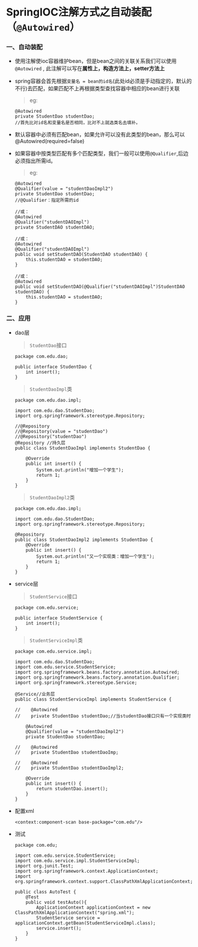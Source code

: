# SpringIOC注解方式之自动装配（`@Autowired`）

### 一、自动装配

* 使用注解使ioc容器维护bean，但是bean之间的关联关系我们可以使用 `@Autowired` , 此注解可以写在**属性上，构造方法上，setter方法上** 

* spring容器会首先根据`变量名 = bean的id名`(此处id必须是手动指定的，默认的不行)去匹配，如果匹配不上再根据类型查找容器中相应的bean进行关联

  >eg:
  
      @Autowired
      private StudentDao studentDao;
      //首先比对id名和变量名是否相同，比对不上就选类名去填补。  

* 默认容器中必须有匹配bean，如果允许可以没有此类型的bean，那么可以@Autowired(required=false)

* 如果容器中按类型匹配有多个匹配类型，我们一般可以使用`@Qualifier`,后边必须指出所需id。

  >eg:


      @Autowired
      @Qualifier(value = "studentDaoImpl2")
      private StudentDao studentDao;
      //@Qualifier：指定所需的id
      
      //或：
      @Autowired
      @Qualifier("studentDAOImpl")
      private StudentDAO studentDAO;
      
      //或：
      @Autowired
      @Qualifier("studentDAOImpl")
      public void setStudentDAO(StudentDAO studentDAO) {
          this.studentDAO = studentDAO;
      }
      
      //或：
      @Autowired
      public void setStudentDAO(@Qualifier("studentDAOImpl")StudentDAO studentDAO) {
          this.studentDAO = studentDAO;
      }

### 二、应用

* dao层

  >`StudentDao`接口
  
      package com.edu.dao;

      public interface StudentDao {
          int insert();
      }
  
  >`StudentDaoImpl`类
  
      package com.edu.dao.impl;

      import com.edu.dao.StudentDao;
      import org.springframework.stereotype.Repository;

      //@Repository
      //@Repository(value = "studentDao")
      //@Repository("studentDao")
      @Repository //持久层
      public class StudentDaoImpl implements StudentDao {

          @Override
          public int insert() {
              System.out.println("增加一个学生");
              return 1;
          }
      }
  
  >`StudentDaoImpl2`类
  
      package com.edu.dao.impl;

      import com.edu.dao.StudentDao;
      import org.springframework.stereotype.Repository;

      @Repository
      public class StudentDaoImpl2 implements StudentDao {
          @Override
          public int insert() {
              System.out.println("又一个实现类：增加一个学生");
              return 1;
          }
      }
  

* service层

  >`StudentService`接口
  
      package com.edu.service;

      public interface StudentService {
          int insert();
      }
  
  >`StudentServiceImpl`类
  
      package com.edu.service.impl;

      import com.edu.dao.StudentDao;
      import com.edu.service.StudentService;
      import org.springframework.beans.factory.annotation.Autowired;
      import org.springframework.beans.factory.annotation.Qualifier;
      import org.springframework.stereotype.Service;

      @Service//业务层
      public class StudentServiceImpl implements StudentService {

      //    @Autowired
      //    private StudentDao studentDao;//当studentDao接口只有一个实现类时
          
          @Autowired
          @Qualifier(value = "studentDaoImpl2")
          private StudentDao studentDao;

      //    @Autowired
      //    private StudentDao studentDaoImp;

      //    @Autowired
      //    private StudentDao studentDaoImpl2;

          @Override
          public int insert() {
              return studentDao.insert();
          }
      }
      
* 配置xml

      <context:component-scan base-package="com.edu"/>

* 测试

      package com.edu;

      import com.edu.service.StudentService;
      import com.edu.service.impl.StudentServiceImpl;
      import org.junit.Test;
      import org.springframework.context.ApplicationContext;
      import org.springframework.context.support.ClassPathXmlApplicationContext;

      public class AutoTest {
          @Test
          public void testAuto(){
              ApplicationContext applicationContext = new ClassPathXmlApplicationContext("spring.xml");
              StudentService service = applicationContext.getBean(StudentServiceImpl.class);
              service.insert();
          }
      }

  
  
  
  
  
  
  












